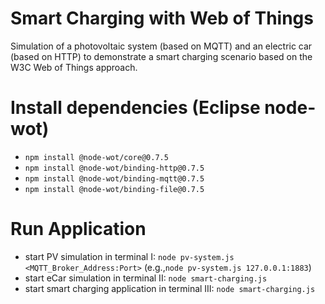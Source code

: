 # Smart Charging with Web of Things
Simulation of a photovoltaic system (based on MQTT) and an electric car (based on HTTP) to demonstrate a smart charging scenario based on the W3C Web of Things approach.

# Install dependencies (Eclipse node-wot)
* `npm install @node-wot/core@0.7.5`
* `npm install @node-wot/binding-http@0.7.5`
* `npm install @node-wot/binding-mqtt@0.7.5`
* `npm install @node-wot/binding-file@0.7.5`

# Run Application
* start PV simulation in terminal I: `node pv-system.js <MQTT_Broker_Address:Port>` (e.g.,`node pv-system.js 127.0.0.1:1883`) 
* start eCar simulation in terminal II: `node smart-charging.js` 
* start smart charging application in terminal III: `node smart-charging.js` 

